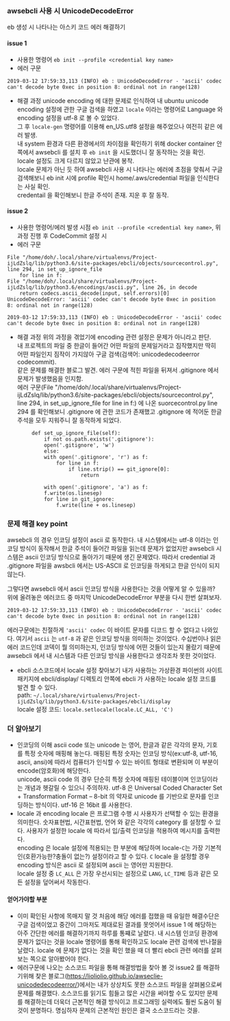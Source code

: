 ### awsebcli 사용 시 UnicodeDecodeError 

eb 생성 시 나타나는 아스키 코드 에러 해결하기

####  issue 1
- 사용한 명령어
```eb init --profile <credential key name>```
- 에러 구문
```
2019-03-12 17:59:33,113 (INFO) eb : UnicodeDecodeError - 'ascii' codec can't decode byte 0xec in position 8: ordinal not in range(128)
```
- 해결 과정
unicode encoding 에 대한 문제로 인식하여 내 ubuntu unicode encoding 설정에 관한 구글 검색을 하였고 ```locale``` 이라는 명령어로 Language 와 encoding 설정을 utf-8 로 볼 수 있었다.  
그 후 ```locale-gen``` 명령어를 이용해 en_US.utf8 설정을 해주었으나 여전히 같은 에러 발생.  
내 system 환경과 다른 환경에서의 차이점을 확인하기 위해 docker container 안 쪽에서 awsebcli 를 설치 후 ```eb init``` 을 시도했더니 잘 동작하는 것을 확인. locale 설정도 크게 다르지 않았고 난관에 봉착.  
locale 문제가 아닌 듯 하여 awsebcli 사용 시 나타나는 에러에 초점을 맞춰서 구글 검색해보니 eb init 시에 profile 확인시 home/.aws/credential 파일을 인식한다는 사실 확인.  
credentail 을 확인해보니 한글 주석이 존재. 지운 후 잘 동작.  

#### issue 2
- 사용한 명령어/에러 발생 시점 
```eb init --profile <credential key name>```, 위 과정 진행 후 CodeCommit 설정 시 
- 에러 구문
```
File "/home/doh/.local/share/virtualenvs/Project-ijLdZslq/lib/python3.6/site-packages/ebcli/objects/sourcecontrol.py", line 294, in set_up_ignore_file
    for line in f:
File "/home/doh/.local/share/virtualenvs/Project-ijLdZslq/lib/python3.6/encodings/ascii.py", line 26, in decode
    return codecs.ascii_decode(input, self.errors)[0]
UnicodeDecodeError: 'ascii' codec can't decode byte 0xec in position 8: ordinal not in range(128)

2019-03-12 17:59:33,113 (INFO) eb : UnicodeDecodeError - 'ascii' codec can't decode byte 0xec in position 8: ordinal not in range(128)
```
- 해결 과정
위의 과정을 겪었기에 encoding 관련 설정은 문제가 아니라고 판단.  
내 프로젝트의 파일 중 한글이 들어간 어떤 파일의 문제일거라고 짐작했지만 딱히 어떤 파일인지 짐작이 가지않아 구글 검색(검색어: unicodedecodeerror codecommit).  
같은 문제를 해결한 블로그 발견. 에러 구문에 적힌 파일을 뒤져서 .gitignore 에서 문제가 발생했음을 인지함.  
에러 구문(File "/home/doh/.local/share/virtualenvs/Project-ijLdZslq/lib/python3.6/site-packages/ebcli/objects/sourcecontrol.py", line 294, in set_up_ignore_file for line in f:) 에 나온 suorcecontrol.py line 294 를 확인해보니 .gitignore 에 관한 코드가 존재했고 .gitignore 에 적어둔 한글 주석을 모두 지워주니 잘 동작하게 되었다.  
```
		def set_up_ignore_file(self):
		    if not os.path.exists('.gitignore'):
			open('.gitignore', 'w')
		    else:
			with open('.gitignore', 'r') as f:
			    for line in f:
			        if line.strip() == git_ignore[0]:
			            return
	
		    with open('.gitignore', 'a') as f:
			f.write(os.linesep)
			for line in git_ignore:
			    f.write(line + os.linesep)
```

### 문제 해결 key point
awsebcli 의 경우 인코딩 설정이 ascii 로 동작한다. 내 시스템에서는 utf-8 이라는 인코딩 방식이 동작해서 한글 주석이 들어간 파일을 읽는데 문제가 없었지만 awsebcli 시스템은 ascii 인코딩 방식으로 돌아가기 때문에 생긴 문제였다. 따라서 credential 과 .gitignore 파일을 awsbcli 에서는 US-ASCII 로 인코딩을 하게되고 한글 인식이 되지 않는다.  

그렇다면 awsebcli 에서 ascii 인코딩 방식을 사용한다는 것을 어떻게 알 수 있을까?  
위에 올려놓은 에러코드 중 마지막 UnicodeDecodeError 부분을 다시 한번 살펴보자.
```
2019-03-12 17:59:33,113 (INFO) eb : UnicodeDecodeError - 'ascii' codec can't decode byte 0xec in position 8: ordinal not in range(128)
```
에러구문에는 친절하게 ```'ascii' codec``` 이 바이트 문자를 디코드 할 수 없다고 나와있다. 여기서 ```ascii``` 는 ```utf-8``` 과 같은 인코딩 방식을 의미하는 것이었다. 수십번이나 읽은 에러 코드인데 코덱이 뭘 의미하는지, 인코딩 방식에 어떤 것들이 있는지 몰랐기 때문에 awsebcli 에서 내 시스템과 다른 인코딩 방식을 사용한다고 생각조차 못한 것이었다.  

- ebcli 소스코드에서 locale 설정 찾아보기
내가 사용하는 가상환경 파이썬의 사이트 패키지에 ebcli/display/ 디렉토리 안쪽에 ebcli 가 사용하는 locale 설정 코드를 발견 할 수 있다.  
path: ```~/.local/share/virtualenvs/Project-ijLdZslq/lib/python3.6/site-packages/ebcli/display```  
locale 설정 코드: ```locale.setlocale(locale.LC_ALL, 'C')```  

### 더 알아보기
- 인코딩의 이해
ascii code 또는 unicode 는 영어, 한글과 같은 각각의 문자, 기호를 특정 숫자에 매핑해 놓는다.  매핑된 특정 숫자는 인코딩 방식(ex:utf-8, utf-16, ascii, ansi)에 따라서 컴퓨터가 인식할 수 있는 바이트 형태로 변환되며 이 부분이 encode(암호화)에 해당한다.  
unicode, ascii code 의 경우 단순히 특정 숫자에 매핑된 테이블이며 인코딩이라는 개념과 헷갈릴 수 있으니 주의하자. utf-8 은 Universal Coded Character Set + Transformation Format – 8-bit 의 약자로 unicode 를 기반으로 문자를 인코딩하는 방식이다. utf-16 은 16bit 를 사용한다.  
- locale 과 encoding 
locale 은 프로그램 수행 시 사용자가 선택할 수 있는 환경을 의미한다. 숫자표현법, 시간표현법, 언어 와 같은 각각의 category 를 설정할 수 있다. 사용자가 설정한 locale 에 따라서 입/출력 인코딩을 적용하여 메시지를 출력한다.  
encoding 은 locale 설정에 적용되는 한 부분에 해당하며 locale-```C```는 가장 기본적인(호환가능한?충돌이 없는?) 설정이라고 할 수 있다. ```C``` locale 을 설정할 경우 encoding 방식은 ascii 로 설정되며 ascii 는 영어만 지원한다.  
locale 설정 중 ```LC_ALL``` 은 가장 우선시되는 설정으로 ```LANG```, ```LC_TIME``` 등과 같은 모든 설정을 덮어써서 작동한다.  

#### 얻어가야할 부분
- 이미 확인된 사항에 목매지 말 것
처음에 해당 에러를 접했을 때 유일한 해결수단은 구글 검색이었고 중간이 그마저도 제대로된 결과를 못엇어서 issue 1 에 해당하는 아주 간단한 에러를 해결하기까지 하루를 통쨰로 날렸다. 내 시스템 인코딩 환경에 문제가 없다는 것을 locale 명령어를 통해 확인하고도 locale 관련 검색에 반나절을 날렸다. locale 에 문제가 없다는 것을 확인 했을 때 더 빨리 ebcli 관련 에러를 살펴보는 쪽으로 알아봤어야 한다. 
- 에러구문에 나오는 소스코드 파일을 통해 해결방법을 찾아 볼 것
issue2 를 해결하기위해 찾은 블로그(https://lioliolio.github.io/awseclie-unicodedecodeerror/)에서는 내가 상상치도 못한 소스코드 파일을 살펴봄으로써 문제를 해결했다. 소스코드를 읽기도 힘들고 많은 시간을 써야할 수도 있지만 문제를 해결하는데 더욱더 근본적인 해결 방식이고 프로그래밍 실력에도 훨씬 도움이 될 것이 분명하다. 명심하자 문제의 근본적인 원인은 결국 소스코드라는 것을.